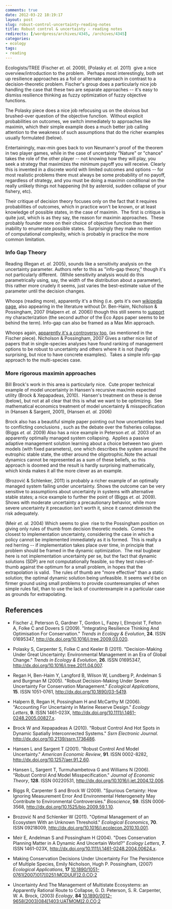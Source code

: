 ```yaml
---
comments: true
date: 2012-03-22 18:19:17
layout: post
slug: robust-control-uncertainty-reading-notes
title: Robust control & uncertainty - reading notes
redirects: [/wordpress/archives/4345, /archives/4345]
categories:
- ecology
tags:
- reading
---
```


Ecologists/TREE (Fischer _et. al._ 2009), (Polasky _et. al._ 2011)  give a nice overview/introduction to the problem.  Perhaps most interestingly, both set up resilience approaches as a foil or alternate approach in contrast to a decision-theoretic problem. Fischer's group does a particularly nice job handling the case that these two are separate approaches -- it's easy to dismiss resilience thinking as fuzzy optimization of fuzzy objective functions.

The Polasky piece does a nice job refocusing us on the obvious but brushed-over question of the objective function.  Without explicit probabilities on outcomes, we switch immediately to approaches like maximin, which their simple example does a much better job calling attention to the weakness of such assumptions that do the richer examples usually formulated (below).

Entertainingly, max-min goes back to von Neumann's proof of the theorem in two player games, while in the case of uncertainty "Nature" or "chance" takes the role of the other player -- not knowing how they will play, you seek a strategy that maximizes the minimum payoff you will receive. Clearly this is invented in a discrete world with limited outcomes and options -- for most realistic problems there must always be some probability of no payoff, regardless of strategy, and you must be doing a maximin conditional on the really unlikely things not happening (hit by asteroid, sudden collapse of your fishery, etc).

Their critique of decision theory focuses only on the fact that it requires probabilities of outcomes, which in practice won't be known, or at least knowledge of possible states, in the case of maximin.  The first is critique is quite just, which is as they say, the reason for maximin approaches.  These probably founder more on their choice of objective function than their inability to enumerate possible states.  Surprisingly they make no mention of computational complexity, which is probably in practice the more common limitation.



### Info Gap Theory


Reading (Regan _et. al._ 2005), sounds like a sensitivity analysis on the uncertainty parameter. Authors refer to this as "info-gap theory," though it's not particularly different.  (While sensitivity analysis would do this parametrically using, say, the width of the distribution about a parameter), this rather more crudely it seems, just varies the best-estimate value of the parameter until the decision changes.

Whoops (reading more), apparently it's a thing (i.e. gets it's own [wikipedia page](http://en.wikipedia.org/wiki/Info-gap_decision_theory), also appearing in the literature without Dr. Ben-Haim, Nicholson & Possingham, 2007 (Halpern _et. al._ 2006)) though this still seems to [support](http://en.wikipedia.org/wiki/Info-gap_decision_theory#Alternatives) my characterization (the second author of the Eco Apps paper seems to be behind the term). Info-gap can also be framed as a Max Min approach.

Whoops again, [apparently it's a controversy too](http://info-gap.moshe-online.com/), (as mentioned in the Fischer piece).
Nicholson & Possingham, 2007 Gives a rather nice list of papers that in single-species analyses have found ranking of management options to be robust to uncertainty and others where it is not (hardly surprising, but nice to have concrete examples).  Takes a simple info-gap approach to the multi-species case.



### More rigorous maximin approaches


Bill Brock's work in this area is particularly nice.  Cute proper technical example of model uncertainty in Hansen's recursive max/min expected utility (Brock & Xepapadeas, 2010).  Hansen's treatment on these is dense (below), but not at all clear that this is what we want to be optimizing.  See mathematical economics treatment of model uncertainty & misspecification in (Hansen & Sargent, 2001), (Hansen _et. al._ 2006)

Brock also has a beautiful simple paper pointing out how uncertainties lead to conflicting conclusions , such as the debate over the fisheries collapse.  (Biggs _et. al._ 2009)
Also has a nice example in Peterson _et. al._ 2003 of an apparently optimally managed system collapsing.  Applies a passive adaptive management solution learning about a choice between two given models (with fixed parameters), one which describes the system around the eutrophic stable state, the other around the oligotrophic.Note the actual dynamics cannot be represented as a sum of these beliefs, so this approach is doomed and the result is hardly surprising mathematically, which kinda makes it all the more clever as an example.

(Brozović & Schlenker, 2011) is probably a richer example of an optimally managed system failing under uncertainty.  Shows the outcome can be very sensitive to assumptions about uncertainty in systems with alternative stable states; a nice example to further the point of  (Biggs _et. al._ 2009).  Shows with moderate uncertainty a precautionary behavior, while more severe uncertainty it precaution isn't worth it, since it cannot diminish the risk adequately.  

(Meir _et. al._ 2004) Which seems to give  rise to the Possingham position on giving only rules of thumb from decision theoretic models.  Comes the closest to implementation uncertainty, considering the case in which a policy cannot be implemented immediately as it is formed.  This is really a red herring -- if implementation takes place over time, in principle that problem should be framed in the dynamic optimization.  The real bugbear here is not implementation uncertainty per se, but the fact that dynamic solutions (SDP) are not computationally feasible, so they test rules-of-thumb against the optimum for a small problem, in hopes that the extrapolation is valid.  The rules of thumb are "more effective" than a static solution; the optimal dynamic solution being unfeasible. It seems we'd be on firmer ground using small problems to provide counterexamples of when simple rules fail, than to use the lack of counterexample in a particular case as grounds for extrapolating.

## References


- Fischer J, Peterson G, Gardner T, Gordon L, Fazey I, Elmqvist T, Felton A, Folke C and Dovers S (2009).
"Integrating Resilience Thinking And Optimisation For Conservation."
*Trends in Ecology &amp; Evolution*, **24**.
ISSN 01695347, <a href="http://dx.doi.org/10.1016/j.tree.2009.03.020">http://dx.doi.org/10.1016/j.tree.2009.03.020</a>.

- Polasky S, Carpenter S, Folke C and Keeler B (2011).
"Decision-Making Under Great Uncertainty: Environmental Management in an Era of Global Change."
*Trends in Ecology &amp; Evolution*, **26**.
ISSN 01695347, <a href="http://dx.doi.org/10.1016/j.tree.2011.04.007">http://dx.doi.org/10.1016/j.tree.2011.04.007</a>.

- Regan H, Ben-Haim Y, Langford B, Wilson W, Lundberg P, Andelman S and Burgman M (2005).
"Robust Decision-Making Under Severe Uncertainty For Conservation Management."
*Ecological Applications*, **15**.
ISSN 1051-0761, <a href="http://dx.doi.org/10.1890/03-5419">http://dx.doi.org/10.1890/03-5419</a>.

- Halpern B, Regan H, Possingham H and McCarthy M (2006).
"Accounting For Uncertainty in Marine Reserve Design."
*Ecology Letters*, **9**.
ISSN 1461-023X, <a href="http://dx.doi.org/10.1111/j.1461-0248.2005.00827.x">http://dx.doi.org/10.1111/j.1461-0248.2005.00827.x</a>.

- Brock W and Xepapadeas A (2010).
"Robust Control And Hot Spots in Dynamic Spatially Interconnected Systems."
*Ssrn Electronic Journal*.
<a href="http://dx.doi.org/10.2139/ssrn.1736486">http://dx.doi.org/10.2139/ssrn.1736486</a>.

- Hansen L and Sargent T (2001).
"Robust Control And Model Uncertainty."
*American Economic Review*, **91**.
ISSN 0002-8282, <a href="http://dx.doi.org/10.1257/aer.91.2.60">http://dx.doi.org/10.1257/aer.91.2.60</a>.

- Hansen L, Sargent T, Turmuhambetova G and Williams N (2006).
"Robust Control And Model Misspecification."
*Journal of Economic Theory*, **128**.
ISSN 00220531, <a href="http://dx.doi.org/10.1016/j.jet.2004.12.006">http://dx.doi.org/10.1016/j.jet.2004.12.006</a>.

- Biggs R, Carpenter S and Brock W (2009).
"Spurious Certainty: How Ignoring Measurement Error And Environmental Heterogeneity May Contribute to Environmental Controversies."
*Bioscience*, **59**.
ISSN 0006-3568, <a href="http://dx.doi.org/10.1525/bio.2009.59.1.10">http://dx.doi.org/10.1525/bio.2009.59.1.10</a>.

- Brozović N and Schlenker W (2011).
"Optimal Management of an Ecosystem With an Unknown Threshold."
*Ecological Economics*, **70**.
ISSN 09218009, <a href="http://dx.doi.org/10.1016/j.ecolecon.2010.10.001">http://dx.doi.org/10.1016/j.ecolecon.2010.10.001</a>.

- Meir E, Andelman S and Possingham H (2004).
"Does Conservation Planning Matter in A Dynamic And Uncertain World?"
*Ecology Letters*, **7**.
ISSN 1461-023X, <a href="http://dx.doi.org/10.1111/j.1461-0248.2004.00624.x">http://dx.doi.org/10.1111/j.1461-0248.2004.00624.x</a>.



-  Making Conservation Decisions Under Uncertainty For The Persistence of Multiple Species, Emily Nicholson, Hugh P. Possingham,  (2007) *Ecological Applications*, **17**    [10.1890/1051-0761(2007)017[0251:MCDUUF]2.0.CO;2](http://dx.doi.org/10.1890/1051-0761(2007)017[0251:MCDUUF]2.0.CO;2)
-  Uncertainty And The Management of Multistate Ecosystems: an Apparently Rational Route to Collapse, G. D. Peterson, S. R. Carpenter, W. A. Brock,  (2003) *Ecology*, **84**    [10.1890/0012-9658(2003)084[1403:UATMOM]2.0.CO;2](http://dx.doi.org/10.1890/0012-9658(2003)084[1403:UATMOM]2.0.CO;2)
